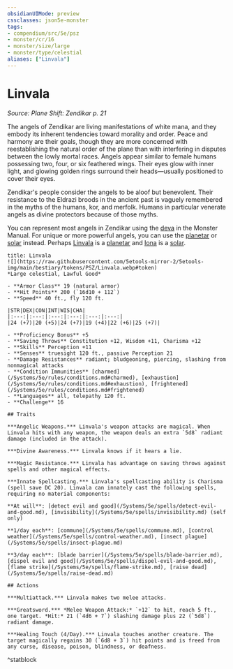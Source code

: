 ```yaml
---
obsidianUIMode: preview
cssclasses: json5e-monster
tags:
- compendium/src/5e/psz
- monster/cr/16
- monster/size/large
- monster/type/celestial
aliases: ["Linvala"]
---
```

# Linvala
*Source: Plane Shift: Zendikar p. 21*  

The angels of Zendikar are living manifestations of white mana, and they embody its inherent tendencies toward morality and order. Peace and harmony are their goals, though they are more concerned with reestablishing the natural order of the plane than with interfering in disputes between the lowly mortal races. Angels appear similar to female humans possessing two, four, or six feathered wings. Their eyes glow with inner light, and glowing golden rings surround their heads—usually positioned to cover their eyes.

Zendikar's people consider the angels to be aloof but benevolent. Their resistance to the Eldrazi broods in the ancient past is vaguely remembered in the myths of the humans, kor, and merfolk. Humans in particular venerate angels as divine protectors because of those myths.

You can represent most angels in Zendikar using the [deva](/Systems/5e/bestiary/celestial/deva.md) in the Monster Manual. For unique or more powerful angels, you can use the [planetar](/Systems/5e/bestiary/celestial/planetar.md) or [solar](/Systems/5e/bestiary/celestial/solar.md) instead. Perhaps [Linvala](/Systems/5e/bestiary/npc/linvala-psz.md) is a [planetar](/Systems/5e/bestiary/celestial/planetar.md) and [Iona](/Systems/5e/bestiary/npc/iona-psz.md) is a [solar](/Systems/5e/bestiary/celestial/solar.md).

```ad-statblock
title: Linvala
![](https://raw.githubusercontent.com/5etools-mirror-2/5etools-img/main/bestiary/tokens/PSZ/Linvala.webp#token)
*Large celestial, Lawful Good*

- **Armor Class** 19 (natural armor)
- **Hit Points** 200 (`16d10 + 112`)
- **Speed** 40 ft., fly 120 ft.

|STR|DEX|CON|INT|WIS|CHA|
|:---:|:---:|:---:|:---:|:---:|:---:|
|24 (+7)|20 (+5)|24 (+7)|19 (+4)|22 (+6)|25 (+7)|

- **Proficiency Bonus** +5
- **Saving Throws** Constitution +12, Wisdom +11, Charisma +12
- **Skills** Perception +11
- **Senses** truesight 120 ft., passive Perception 21
- **Damage Resistances** radiant; bludgeoning, piercing, slashing from nonmagical attacks
- **Condition Immunities** [charmed](/Systems/5e/rules/conditions.md#charmed), [exhaustion](/Systems/5e/rules/conditions.md#exhaustion), [frightened](/Systems/5e/rules/conditions.md#frightened)
- **Languages** all, telepathy 120 ft.
- **Challenge** 16

## Traits

***Angelic Weapons.*** Linvala's weapon attacks are magical. When Linvala hits with any weapon, the weapon deals an extra `5d8` radiant damage (included in the attack).

***Divine Awareness.*** Linvala knows if it hears a lie.

***Magic Resistance.*** Linvala has advantage on saving throws against spells and other magical effects.

***Innate Spellcasting.*** Linvala's spellcasting ability is Charisma (spell save DC 20). Linvala can innately cast the following spells, requiring no material components:

**At will**: [detect evil and good](/Systems/5e/spells/detect-evil-and-good.md), [invisibility](/Systems/5e/spells/invisibility.md) (self only)

**1/day each**: [commune](/Systems/5e/spells/commune.md), [control weather](/Systems/5e/spells/control-weather.md), [insect plague](/Systems/5e/spells/insect-plague.md)

**3/day each**: [blade barrier](/Systems/5e/spells/blade-barrier.md), [dispel evil and good](/Systems/5e/spells/dispel-evil-and-good.md), [flame strike](/Systems/5e/spells/flame-strike.md), [raise dead](/Systems/5e/spells/raise-dead.md)

## Actions

***Multiattack.*** Linvala makes two melee attacks.

***Greatsword.*** *Melee Weapon Attack:* `+12` to hit, reach 5 ft., one target. *Hit:* 21 (`4d6 + 7`) slashing damage plus 22 (`5d8`) radiant damage.

***Healing Touch (4/Day).*** Linvala touches another creature. The target magically regains 30 (`6d8 + 3`) hit points and is freed from any curse, disease, poison, blindness, or deafness.
```
^statblock